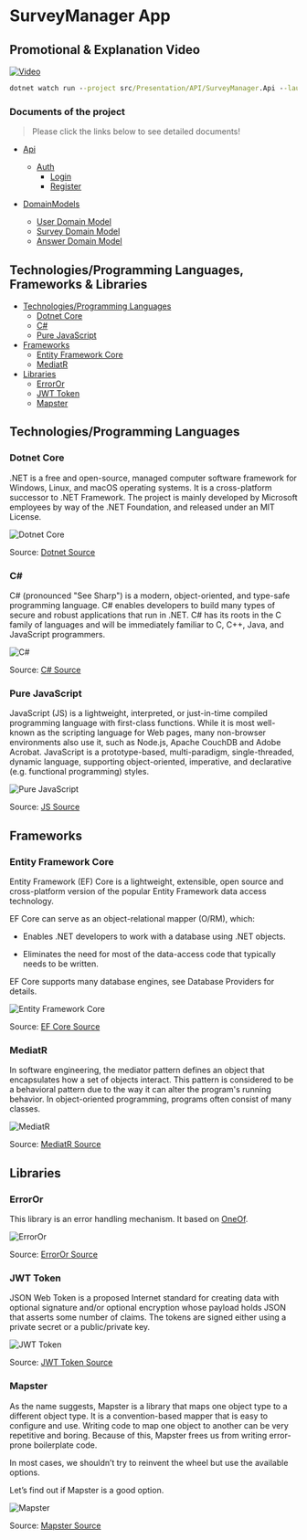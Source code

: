 # SurveyManager App

## Promotional & Explanation Video

[![Video](https://cdn.loom.com/sessions/thumbnails/324a0ac35a9042dab20d18161fd3805c-with-play.gif)](https://www.loom.com/share/324a0ac35a9042dab20d18161fd3805c)

```cmd
dotnet watch run --project src/Presentation/API/SurveyManager.Api --launch-profile https
```

### Documents of the project

>Please click the links below to see detailed documents!

- [Api](Documents/Api/Api.Auth.md)
  - [Auth](Documents/Api/Api.Auth.md#auth)
    - [Login](Documents/Api/Api.Auth.md#login)
    - [Register](Documents/Api/Api.Auth.md#register)

- [DomainModels](Documents/DomainModels)
  - [User Domain Model](Documents/DomainModels/Aggregates.User.md)
  - [Survey Domain Model](Documents/DomainModels/Aggregates.Survey.md)
  - [Answer Domain Model](Documents/DomainModels/Aggregates.Statistic.md)

## Technologies/Programming Languages, Frameworks & Libraries

- [Technologies/Programming Languages](#technologiesprogramming-languages)
  - [Dotnet Core](#dotnet-core)
  - [C#](#c)
  - [Pure JavaScript](#pure-javascript)
- [Frameworks](#frameworks)
  - [Entity Framework Core](#entity-framework-core)
  - [MediatR](#mediatr)
- [Libraries](#libraries)
  - [ErrorOr](#erroror)
  - [JWT Token](#jwt-token)
  - [Mapster](#mapster)

## Technologies/Programming Languages

### Dotnet Core

.NET is a free and open-source, managed computer software framework for Windows, Linux, and macOS operating systems. It is a cross-platform successor to .NET Framework. The project is mainly developed by Microsoft employees by way of the .NET Foundation, and released under an MIT License.

![Dotnet Core](https://www.typemock.com/wp-content/uploads/2022/03/Dotnetcore.png)

Source: [Dotnet Source](https://learn.microsoft.com/en-us/dotnet/)

### C\#

C# (pronounced "See Sharp") is a modern, object-oriented, and type-safe programming language. C# enables developers to build many types of secure and robust applications that run in .NET. C# has its roots in the C family of languages and will be immediately familiar to C, C++, Java, and JavaScript programmers.

![C#](https://static.gunnarpeipman.com/wp-content/uploads/2009/10/csharp-featured.png)

Source: [C# Source](https://learn.microsoft.com/en-us/dotnet/csharp/tour-of-csharp/)

### Pure JavaScript

JavaScript (JS) is a lightweight, interpreted, or just-in-time compiled programming language with first-class functions. While it is most well-known as the scripting language for Web pages, many non-browser environments also use it, such as Node.js, Apache CouchDB and Adobe Acrobat. JavaScript is a prototype-based, multi-paradigm, single-threaded, dynamic language, supporting object-oriented, imperative, and declarative (e.g. functional programming) styles.

![Pure JavaScript](https://upload.wikimedia.org/wikipedia/commons/thumb/6/6a/JavaScript-logo.png/800px-JavaScript-logo.png)

Source: [JS Source](https://developer.mozilla.org/en-US/docs/Web/JavaScript)

## Frameworks

### Entity Framework Core

Entity Framework (EF) Core is a lightweight, extensible, open source and cross-platform version of the popular Entity Framework data access technology.

EF Core can serve as an object-relational mapper (O/RM), which:

- Enables .NET developers to work with a database using .NET objects.

- Eliminates the need for most of the data-access code that typically needs to be written.

EF Core supports many database engines, see Database Providers for details.

![Entity Framework Core](https://codeopinion.com/wp-content/uploads/2017/10/Bitmap-MEDIUM_Entity-Framework-Core-Logo_2colors_Square_Boxed_RGB.png)

Source: [EF Core Source](https://learn.microsoft.com/en-us/ef/core/)

### MediatR

In software engineering, the mediator pattern defines an object that encapsulates how a set of objects interact. This pattern is considered to be a behavioral pattern due to the way it can alter the program's running behavior. In object-oriented programming, programs often consist of many classes.

![MediatR](./Documents/Images/pluginIcon.png)

Source: [MediatR Source](https://github.com/jbogard/MediatR)

## Libraries

### ErrorOr

This library is an error handling mechanism. It based on [OneOf](https://github.com/mcintyre321/OneOf).

![ErrorOr](./Documents/Images/icon.png)

Source: [ErrorOr Source](https://github.com/amantinband/error-or)

### JWT Token

JSON Web Token is a proposed Internet standard for creating data with optional signature and/or optional encryption whose payload holds JSON that asserts some number of claims. The tokens are signed either using a private secret or a public/private key.

![JWT Token](./Documents/Images/jwt.png)

Source: [JWT Token Source](https://jwt.io/introduction)

### Mapster

As the name suggests, Mapster is a library that maps one object type to a different object type. It is a convention-based mapper that is easy to configure and use. Writing code to map one object to another can be very repetitive and boring. Because of this, Mapster frees us from writing error-prone boilerplate code.

In most cases, we shouldn’t try to reinvent the wheel but use the available options.

Let’s find out if Mapster is a good option.

![Mapster](./Documents/Images/mapster.png)

Source: [Mapster Source](https://code-maze.com/mapster-aspnetcore-introduction/)
